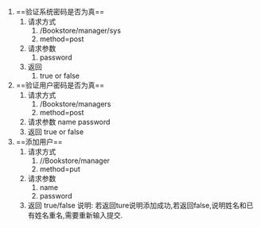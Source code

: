1. ==验证系统密码是否为真==
   1. 请求方式
      1. /Bookstore/manager/sys
      2. method=post
   2. 请求参数
      1. password
   3. 返回
      1. true or false
2. ==验证用户密码是否为真==
   1. 请求方式
      1. /Bookstore/managers
      2. method=post
   2. 请求参数
    name password
   3. 返回
   true or false
3. ==添加用户==
   1. 请求方式
      1. //Bookstore/manager
      2. method=put
   2. 请求参数
      1. name
      2. password
   3. 返回
    true/false
    说明: 若返回ture说明添加成功,若返回false,说明姓名和已有姓名重名,需要重新输入提交. 